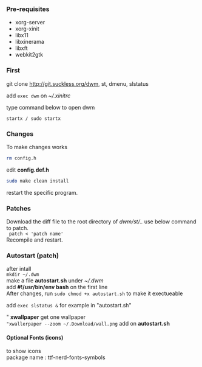### Pre-requisites

- xorg-server 
- xorg-xinit 
- libx11 
- libxinerama 
- libxft 
- webkit2gtk  


### First
git clone http://git.suckless.org/dwm, st, dmenu, slstatus  

add `exec dwm` on *~/.xinitrc*  

type command below to open dwm  

`startx / sudo startx`  

### Changes
To make changes works  
```bash  
rm config.h  
```
 edit **config.def.h**  

```bash
sudo make clean install  
```
restart the specific program.  

### Patches
Download the diff file to the root directory of *dwm/st/..*
use below command to patch.  
` patch < 'patch name'`  
Recompile and restart.   

### Autostart (patch)
after intall  
`mkdir ~/.dwm`  
make a file **autostart.sh** under *~/.dwm*  
add **#!/usr/bin/env bash** on the first line  
After changes, run `sudo chmod +x autostart.sh` to make it exectueable  

add `exec slstatus &` for example in "autostart.sh"  

" **xwallpaper**
get one wallpaper  
`"xwallerpaper --zoom ~/.Download/wall.png` add on **autostart.sh**  


#### Optional Fonts (icons)
to show icons  
package name : ttf-nerd-fonts-symbols  
